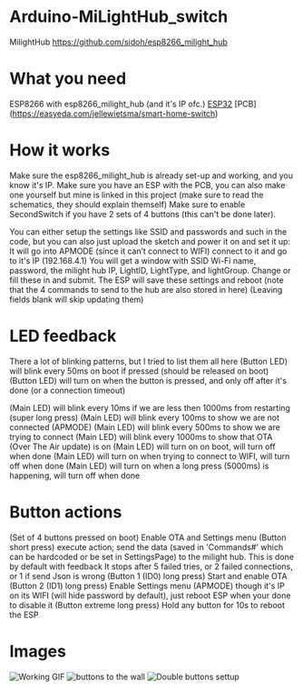 # Arduino-MiLightHub_switch
 MilightHub https://github.com/sidoh/esp8266_milight_hub

# What you need
ESP8266 with esp8266_milight_hub (and it's IP ofc.)
[ESP32](https://dl.espressif.com/dl/package_esp32_index.json)
[PCB] (https://easyeda.com/jellewietsma/smart-home-switch)

# How it works
Make sure the esp8266_milight_hub is already set-up and working, and you know it's IP.
Make sure you have an ESP with the PCB, you can also make one yourself but mine is linked in this project (make sure to read the schematics, they should explain themself)
Make sure to enable SecondSwitch if you have 2 sets of 4 buttons (this can't be done later).

You can either setup the settings like SSID and passwords and such in the code, but you can also just upload the sketch and power it on and set it up: 
It will go into APMODE (since it can’t connect to WIFI) connect to it and go to it's IP (192.168.4.1)
You will get a window with SSID Wi-Fi name, password, the milight hub IP, LightID, LightType, and lightGroup. Change or fill these in and submit. 
The ESP will save these settings and reboot (note that the 4 commands to send to the hub are also stored in here) (Leaving fields blank will skip updating them)

# LED feedback
There a lot of blinking patterns, but I tried to list them all here
(Button LED) will blink every 50ms on boot if pressed (should be released on boot)
(Button LED) will turn on when the button is pressed, and only off after it's done (or a connection timeout)

(Main LED) will blink every 10ms if we are less then 1000ms from restarting (super long press)
(Main LED) will blink every 100ms to show we are not connected (APMODE)
(Main LED) will blink every 500ms to show we are trying to connect
(Main LED) will blink every 1000ms to show that OTA (Over The Air update) is on
(Main LED) will turn on on boot, will turn off when done
(Main LED) will turn on when trying to connect to WIFI, will turn off when done
(Main LED) will turn on when a long press (5000ms) is happening, will turn off when done

# Button actions
(Set of 4 buttons pressed on boot) Enable OTA and Settings menu 
(Button short press) execute action; send the data (saved in 'Commands#' which can be hardcoded or be set in SettingsPage) to the milight hub. This is done by default with feedback
It stops after 5 failed tries, or 2 failed connections, or 1 if send Json is wrong
(Button 1 (ID0) long press) Start and enable OTA
(Button 2 (ID1) long press) Enable Settings menu (APMODE) though it's IP on its WIFI (will hide password by default), just reboot ESP when your done to disable it
(Button extreme long press) Hold any button for 10s to reboot the ESP

# Images
![Working GIF](https://github.com/jellewie/Arduino-MiLightHub_switch/blob/master/Untitled%20Project.gif)
![buttons to the wall](https://raw.githubusercontent.com/jellewie/Arduino-MiLightHub_switch/master/3D/Single.jpg)
![Double buttons settup](https://raw.githubusercontent.com/jellewie/Arduino-MiLightHub_switch/master/3D/Double.jpg)
